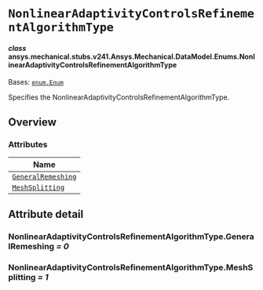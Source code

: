# `NonlinearAdaptivityControlsRefinementAlgorithmType`

<a id="ansys.mechanical.stubs.v241.Ansys.Mechanical.DataModel.Enums.NonlinearAdaptivityControlsRefinementAlgorithmType"></a>

#### *class* ansys.mechanical.stubs.v241.Ansys.Mechanical.DataModel.Enums.NonlinearAdaptivityControlsRefinementAlgorithmType

Bases: [`enum.Enum`](https://docs.python.org/3/library/enum.html#enum.Enum)

Specifies the NonlinearAdaptivityControlsRefinementAlgorithmType.

<!-- !! processed by numpydoc !! -->

<a id="overview"></a>

## Overview

### Attributes

| Name |
| ---------------------------------------------------------------------------------------------- |
| [`GeneralRemeshing`](#NonlinearAdaptivityControlsRefinementAlgorithmType.GeneralRemeshing) |
| [`MeshSplitting`](#NonlinearAdaptivityControlsRefinementAlgorithmType.MeshSplitting) |

<a id="attribute-detail"></a>

## Attribute detail

<a id="NonlinearAdaptivityControlsRefinementAlgorithmType.GeneralRemeshing"></a>

### NonlinearAdaptivityControlsRefinementAlgorithmType.GeneralRemeshing *= 0*

<a id="NonlinearAdaptivityControlsRefinementAlgorithmType.MeshSplitting"></a>

### NonlinearAdaptivityControlsRefinementAlgorithmType.MeshSplitting *= 1*


